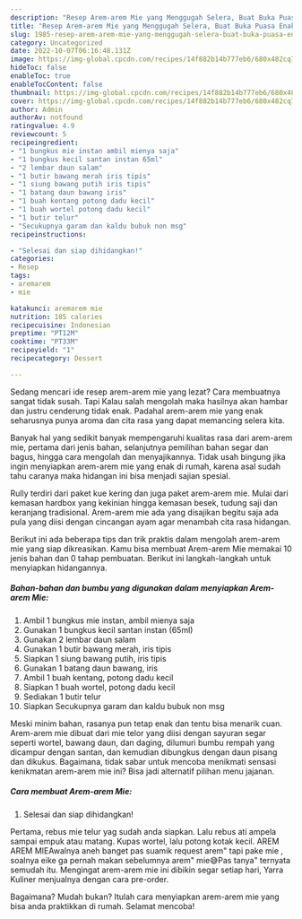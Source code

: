 ```yaml
---
description: "Resep Arem-arem Mie yang Menggugah Selera, Buat Buka Puasa Enak"
title: "Resep Arem-arem Mie yang Menggugah Selera, Buat Buka Puasa Enak"
slug: 1985-resep-arem-arem-mie-yang-menggugah-selera-buat-buka-puasa-enak
category: Uncategorized
date: 2022-10-07T06:16:48.131Z
image: https://img-global.cpcdn.com/recipes/14f882b14b777eb6/680x482cq70/arem-arem-mie-foto-resep-utama.jpg
hideToc: false
enableToc: true
enableTocContent: false
thumbnail: https://img-global.cpcdn.com/recipes/14f882b14b777eb6/680x482cq70/arem-arem-mie-foto-resep-utama.jpg
cover: https://img-global.cpcdn.com/recipes/14f882b14b777eb6/680x482cq70/arem-arem-mie-foto-resep-utama.jpg
author: Admin
authorAv: notfound
ratingvalue: 4.9
reviewcount: 5
recipeingredient:
- "1 bungkus mie instan ambil mienya saja"
- "1 bungkus kecil santan instan 65ml"
- "2 lembar daun salam"
- "1 butir bawang merah iris tipis"
- "1 siung bawang putih iris tipis"
- "1 batang daun bawang iris"
- "1 buah kentang potong dadu kecil"
- "1 buah wortel potong dadu kecil"
- "1 butir telur"
- "Secukupnya garam dan kaldu bubuk non msg"
recipeinstructions:

- "Selesai dan siap dihidangkan!"
categories:
- Resep
tags:
- aremarem
- mie

katakunci: aremarem mie 
nutrition: 185 calories
recipecuisine: Indonesian
preptime: "PT12M"
cooktime: "PT33M"
recipeyield: "1"
recipecategory: Dessert

---
```



Sedang mencari ide resep arem-arem mie yang lezat? Cara membuatnya sangat tidak susah. Tapi Kalau salah mengolah maka hasilnya akan hambar dan justru cenderung tidak enak. Padahal arem-arem mie yang enak seharusnya punya aroma dan cita rasa yang dapat memancing selera kita.


Banyak hal yang sedikit banyak mempengaruhi kualitas rasa dari arem-arem mie, pertama dari jenis bahan, selanjutnya pemilihan bahan segar dan bagus, hingga cara mengolah dan menyajikannya. Tidak usah bingung jika ingin menyiapkan arem-arem mie yang enak di rumah, karena asal sudah tahu caranya maka hidangan ini bisa menjadi sajian spesial.

Rully terdiri dari paket kue kering dan juga paket arem-arem mie. Mulai dari kemasan hardbox yang kekinian hingga kemasan besek, tudung saji dan keranjang tradisional. Arem-arem mie ada yang disajikan begitu saja ada pula yang diisi dengan cincangan ayam agar menambah cita rasa hidangan.


Berikut ini ada beberapa tips dan trik praktis dalam mengolah arem-arem mie yang siap dikreasikan. Kamu bisa membuat Arem-arem Mie memakai 10 jenis bahan dan 0 tahap pembuatan. Berikut ini langkah-langkah untuk menyiapkan hidangannya.

<!--inarticleads1-->

##### Bahan-bahan dan bumbu yang digunakan dalam menyiapkan Arem-arem Mie:

1. Ambil 1 bungkus mie instan, ambil mienya saja
1. Gunakan 1 bungkus kecil santan instan (65ml)
1. Gunakan 2 lembar daun salam
1. Gunakan 1 butir bawang merah, iris tipis
1. Siapkan 1 siung bawang putih, iris tipis
1. Gunakan 1 batang daun bawang, iris
1. Ambil 1 buah kentang, potong dadu kecil
1. Siapkan 1 buah wortel, potong dadu kecil
1. Sediakan 1 butir telur
1. Siapkan Secukupnya garam dan kaldu bubuk non msg


Meski minim bahan, rasanya pun tetap enak dan tentu bisa menarik cuan. Arem-arem mie dibuat dari mie telor yang diisi dengan sayuran segar seperti wortel, bawang daun, dan daging, dilumuri bumbu rempah yang dicampur dengan santan, dan kemudian dibungkus dengan daun pisang dan dikukus. Bagaimana, tidak sabar untuk mencoba menikmati sensasi kenikmatan arem-arem mie ini? Bisa jadi alternatif pilihan menu jajanan. 

<!--inarticleads2-->

##### Cara membuat Arem-arem Mie:


1. Selesai dan siap dihidangkan!

Pertama, rebus mie telur yag sudah anda siapkan. Lalu rebus ati ampela sampai empuk atau matang. Kupas wortel, lalu potong kotak kecil. AREM AREM MIEAwalnya aneh banget pas suamik request arem&#34; tapi pake mie , soalnya eike ga pernah makan sebelumnya arem&#34; mie😅Pas tanya&#34; ternyata semudah itu. Mengingat arem-arem mie ini dibikin segar setiap hari, Yarra Kuliner menjualnya dengan cara pre-order. 

Bagaimana? Mudah bukan? Itulah cara menyiapkan arem-arem mie yang bisa anda praktikkan di rumah. Selamat mencoba!
